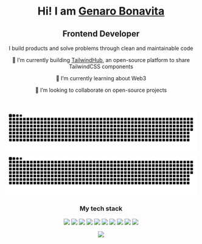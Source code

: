 <div align="center">

# Hi! I am [Genaro Bonavita](https://genarobonavita.dev)

## Frontend Developer

I build products and solve problems through clean and maintainable code

🔭 I’m currently building [TailwindHub](https://tailwindhub.dev), an open-source platform to share TailwindCSS components
 
🌱 I’m currently learning about Web3

👯 I’m looking to collaborate on open-source projects

<br>

![github contribution grid snake animation](https://raw.githubusercontent.com/genaroibc/genaroibc/output/github-contribution-grid-snake-dark.svg#gh-dark-mode-only)
![github contribution grid snake animation](https://raw.githubusercontent.com/genaroibc/genaroibc/output/github-contribution-grid-snake.svg#gh-light-mode-only)

<!-- [![GitHub WidgetBox](https://github-widgetbox.vercel.app/api/profile?theme=darkmode&username=genaroibc&data=followers,repositories,stars,commits)](https://github.com/genaroibc) -->

<!-- [![GitHub WidgetBox](https://github-widgetbox.vercel.app/api/skills?theme=nautilus&languages=js,ts,react,next,node,mongodb)](https://github.com/Jurredr/github-widgetbox) -->

 <!--
[![Top Langs](https://github-readme-stats.vercel.app/api?username=genaroibc&bg_color=161320&text_color=D9E0EE&icon_color=DDB6F2&title_color=96CDFB)](https://github.com/anuraghazra/github-readme-stats)
-->

### My tech stack

![](https://img.shields.io/badge/HTML5-E34F26.svg?style=for-the-badge&logo=HTML5&logoColor=white)
![](https://img.shields.io/badge/CSS3-1572B6.svg?style=for-the-badge&logo=CSS3&logoColor=white)
![](https://img.shields.io/badge/JavaScript-F7DF1E.svg?style=for-the-badge&logo=JavaScript&logoColor=black)
![](https://img.shields.io/badge/TypeScript-3178C6.svg?style=for-the-badge&logo=TypeScript&logoColor=white)
![](https://img.shields.io/badge/React-61DAFB.svg?style=for-the-badge&logo=React&logoColor=black)
![](https://img.shields.io/badge/Next.js-000000.svg?style=for-the-badge&logo=nextdotjs&logoColor=white)
![](https://img.shields.io/badge/Tailwind%20CSS-06B6D4.svg?style=for-the-badge&logo=Tailwind-CSS&logoColor=white)
![](https://img.shields.io/badge/Node.js-339933.svg?style=for-the-badge&logo=nodedotjs&logoColor=white)
![](https://img.shields.io/badge/MongoDB-47A248.svg?style=for-the-badge&logo=MongoDB&logoColor=white)
![](https://img.shields.io/badge/Astro-FF5D01.svg?style=for-the-badge&logo=Astro&logoColor=white)

![](https://github-readme-stats.vercel.app/api/top-langs/?username=genaroibc&bg_color=161320&text_color=D9E0EE&icon_color=DDB6F2&title_color=96CDFB&hide_border=false&include_all_commits=true&count_private=false&layout=compact)

</div>
